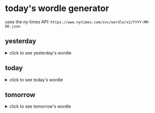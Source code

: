 # today's wordle generator

uses the ny times API: `https://www.nytimes.com/svc/wordle/v2/YYYY-MM-DD.json`

## yesterday

<details>
    <summary>click to see yesterday's wordle</summary>

    mania

</details>

## today

<details>
    <summary>click to see today's wordle</summary>

    flare

</details>

## tomorrow

<details>
    <summary>click to see tomorrow's wordle</summary>

    trade

</details>
